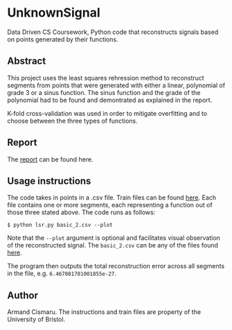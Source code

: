 # UnknownSignal
Data Driven CS Coursework, Python code that reconstructs signals based on points generated by their functions.
## Abstract
This project uses the least squares rehression method to reconstruct segments from points that were generated with either a linear, polynomial of grade 3 or a sinus function. The sinus function and the grade of the polynomial had to be found and demontrated as explained in the report.

K-fold cross-validation was used in order to mitigate overfitting and to choose between the three types of functions.

## Report

The [report](../DataDriven_CW_Report) can be found here. 

## Usage instructions

The code takes in points in a .csv file. Train files can be found [here](../datafiles/train_data). Each file contains one or more segments, each representing a function out of those three stated above. The code runs as follows:

`$ python lsr.py basic_2.csv --plot` 

Note that the `--plot` argument is optional and facilitates visual observation of the reconstructed signal. The `basic_2.csv` can be any of the files found [here](../datafiles/train_data).

The program then outputs the total reconstruction error across all segments in the file, e.g. `6.467081701001855e-27`.

## Author

Armand Cismaru. The instructions and train files are property of the University of Bristol. 
